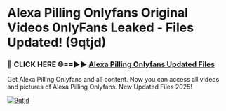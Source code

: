 # Alexa Pilling Onlyfans Original Videos 0nlyFans Leaked - Files Updated! (9qtjd)

<h3>🔴 CLICK HERE 🌐==►► <a href="https://tinyurl.com/3hn5wdd3" rel="nofollow">Alexa Pilling Onlyfans Updated Files</a></h3>

Get Alexa Pilling Onlyfans and all content. Now you can access all videos and pictures of Alexa Pilling Onlyfans. New Updated Files 2025!

[![9qtjd](https://i.imgur.com/4HnBqBT.gif)](https://tinyurl.com/3hn5wdd3)
